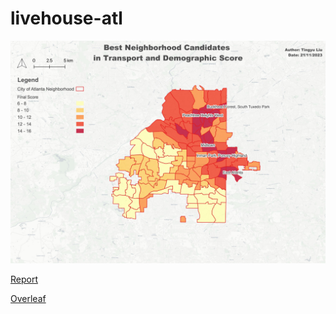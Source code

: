 # livehouse-atl

![preview](https://github.com/drunken-boat/livehouse-atl/blob/main/map/map/map_with_scale_bar/4_transport%20and%20demographic.jpg)

[Report](https://github.com/drunken-boat/livehouse-atl/blob/main/report/final-submission/TingyuLiu-project.pdf)

[Overleaf](https://www.overleaf.com/project/6574cd8a6d8e7889dcf75a24)
